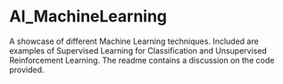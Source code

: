 # AI_MachineLearning
A showcase of different Machine Learning techniques. Included are examples of Supervised Learning for Classification and Unsupervised Reinforcement Learning. The readme contains a discussion on the code provided.
